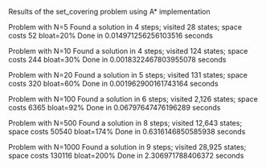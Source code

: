 Results of the set_covering problem using A* implementation

Problem with N=5
Found a solution in 4 steps; visited 28 states; space costs 52
bloat=20%
Done in 0.014971256256103516 seconds


Problem with N=10
Found a solution in 4 steps; visited 124 states; space costs 244
bloat=30%
Done in 0.0018322467803955078 seconds


Problem with N=20
Found a solution in 5 steps; visited 131 states; space costs 320
bloat=60%
Done in 0.001962900161743164 seconds


Problem with N=100
Found a solution in 6 steps; visited 2,126 states; space costs 6365
bloat=92%
Done in 0.06797647476196289 seconds


Problem with N=500
Found a solution in 8 steps; visited 12,643 states; space costs 50540
bloat=174%
Done in 0.6316146850585938 seconds


Problem with N=1000
Found a solution in 9 steps; visited 28,925 states; space costs 130116
bloat=200%
Done in 2.306971788406372 seconds
